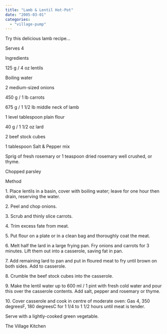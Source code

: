 ```yaml
---
title: "Lamb & Lentil Hot-Pot"
date: "2005-03-01"
categories: 
  - "village-pump"
---
```


Try this delicious lamb recipe...

Serves 4

Ingredients

125 g / 4 oz lentils

Boiling water

2 medium-sized onions

450 g / 1 lb carrots

675 g / 1 1/2 lb middle neck of lamb

1 level tablespoon plain flour

40 g / 1 1/2 oz lard

2 beef stock cubes

1 tablespoon Salt & Pepper mix

Sprig of fresh rosemary or 1 teaspoon dried rosemary well crushed, or thyme.

Chopped parsley

Method

1\. Place lentils in a basin, cover with boiling water; leave for one hour then drain, reserving the water.

2\. Peel and chop onions.

3\. Scrub and thinly slice carrots.

4\. Trim excess fate from meat.

5\. Put flour on a plate or in a clean bag and thoroughly coat the meat.

6\. Melt half the lard in a large frying pan. Fry onions and carrots for 3 minutes. Lift them out into a casserole, saving fat in pan.

7\. Add remaining lard to pan and put in floured meat to fry until brown on both sides. Add to casserole.

8\. Crumble the beef stock cubes into the casserole.

9\. Make the lentil water up to 600 ml / 1 pint with fresh cold water and pour this over the casserole contents. Add salt, pepper and rosemary or thyme.

10\. Cover casserole and cook in centre of moderate oven: Gas 4, 350 degreesF, 180 degreesC for 1 1/4 to 1 1/2 hours until meat is tender.

Serve with a lightly-cooked green vegetable.

The Village Kitchen
